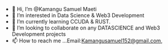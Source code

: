 - 👋 Hi, I’m @Kamangu Samuel Maeti
- 👀 I’m interested in Data Science & Web3 Development 
- 🌱 I’m currently learning CCUDA & RUST. 
- 💞️ I’m looking to collaborate on any DATASCIENCE and Web3 Development projects 
- 📫 How to reach me ...Email:Kamangusamuel152@gmail.com, 
<!---
KmgSamuel/KmgSamuel is a ✨ special ✨ repository because its `README.md` (this file) appears on your GitHub profile.
You can click the Preview link to take a look at your changes.
--->
